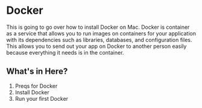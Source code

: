 # Docker

This is going to go over how to install Docker on Mac. 
Docker is container as a service that allows you to run images on containers for your application with its dependencies such as libraries, databases,
and configuration files. This allows you to send out your app on Docker to another person easily because everything it needs is in the container. 

## What's in Here?

1. Preqs for Docker
2. Install Docker
3. Run your first Docker
